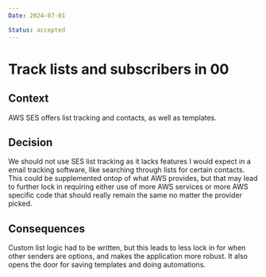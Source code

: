 ```yaml
---
Date: 2024-07-01

Status: accepted
---
```


# Track lists and subscribers in 00

## Context

AWS SES offers list tracking and contacts, as well as templates.

## Decision

We should not use SES list tracking as it lacks features I would expect in a email tracking software, like searching through lists for certain contacts. This could be supplemented ontop of what AWS provides, but that may lead to further lock in requiring either use of more AWS services or more AWS specific code that should really remain the same no matter the provider picked.

## Consequences

Custom list logic had to be written, but this leads to less lock in for when other senders are options, and makes the application more robust. It also opens the door for saving templates and doing automations.
